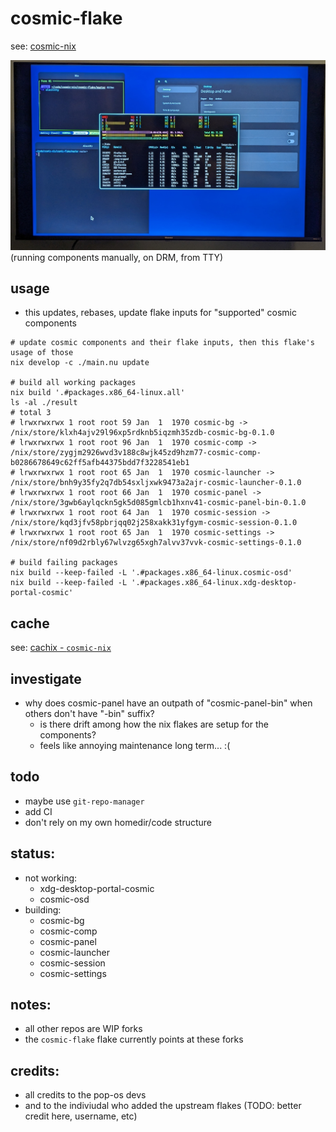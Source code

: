# cosmic-flake

see: [cosmic-nix](https://github.com/cosmic-nix)

<img src="_img/tvshot.jpg" />
(running components manually, on DRM, from TTY)

## usage

- this updates, rebases, update flake inputs for "supported" cosmic components

```shell
# update cosmic components and their flake inputs, then this flake's usage of those
nix develop -c ./main.nu update

# build all working packages
nix build '.#packages.x86_64-linux.all'
ls -al ./result
# total 3
# lrwxrwxrwx 1 root root 59 Jan  1  1970 cosmic-bg -> /nix/store/klxh4ajv29l96xp5rdknb5iqzmh35zdb-cosmic-bg-0.1.0
# lrwxrwxrwx 1 root root 96 Jan  1  1970 cosmic-comp -> /nix/store/zygjm2926wvd3v188c8wjk45zd9hzm77-cosmic-comp-b0286678649c62ff5afb44375bdd7f3228541eb1
# lrwxrwxrwx 1 root root 65 Jan  1  1970 cosmic-launcher -> /nix/store/bnh9y35fy2q7db54sxljxwk9473a2ajr-cosmic-launcher-0.1.0
# lrwxrwxrwx 1 root root 66 Jan  1  1970 cosmic-panel -> /nix/store/3gwb6aylqckn5gk5d085gmlcb1hxnv41-cosmic-panel-bin-0.1.0
# lrwxrwxrwx 1 root root 64 Jan  1  1970 cosmic-session -> /nix/store/kqd3jfv58pbrjqq02j258xakk31yfgym-cosmic-session-0.1.0
# lrwxrwxrwx 1 root root 65 Jan  1  1970 cosmic-settings -> /nix/store/nf09d2rbly67wlvzg65xgh7alvv37vvk-cosmic-settings-0.1.0

# build failing packages
nix build --keep-failed -L '.#packages.x86_64-linux.cosmic-osd'
nix build --keep-failed -L '.#packages.x86_64-linux.xdg-desktop-portal-cosmic'
```

## cache

see: [cachix - `cosmic-nix`](https://app.cachix.org/cache/cosmic-nix)

## investigate
- why does cosmic-panel have an outpath of "cosmic-panel-bin" when others don't have "-bin" suffix?
  - is there drift among how the nix flakes are setup for the components?
  - feels like annoying maintenance long term... :(

## todo
- maybe use `git-repo-manager`
- add CI
- don't rely on my own homedir/code structure

## status:
* not working:
  * xdg-desktop-portal-cosmic
  * cosmic-osd
* building:
  * cosmic-bg
  * cosmic-comp
  * cosmic-panel
  * cosmic-launcher
  * cosmic-session
  * cosmic-settings

## notes:
* all other repos are WIP forks
* the `cosmic-flake` flake currently points at these forks

## credits:
* all credits to the pop-os devs
* and to the indiviudal who added the upstream flakes (TODO: better credit here, username, etc)
